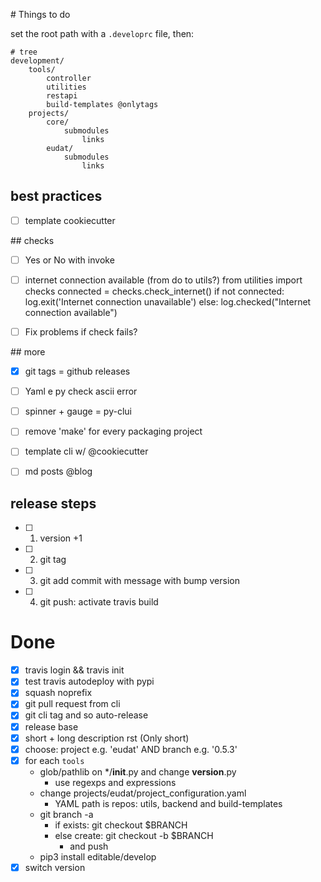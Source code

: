 
# Things to do

set the root path with a `.developrc` file, then:

```
# tree
development/
    tools/
        controller
        utilities
        restapi
        build-templates @onlytags
    projects/
        core/
            submodules
                links
        eudat/
            submodules
                links
```


## best practices

- [ ] template cookiecutter


## checks

- [ ] Yes or No with invoke
- [ ] internet connection available (from do to utils?)
from utilities import checks
connected = checks.check_internet()
if not connected:
    log.exit('Internet connection unavailable')
else:
    log.checked("Internet connection available")
- [ ] Fix problems if check fails?


## more

- [x] git tags = github releases
- [ ] Yaml e py check ascii error
- [ ] spinner + gauge = py-clui
- [ ] remove 'make' for every packaging project
- [ ] template cli w/ @cookiecutter
- [ ] md posts @blog


## release steps

- [ ] 1. version +1
- [ ] 2. git tag
- [ ] 3. git add commit with message with bump version
- [ ] 4. git push: activate travis build


# Done

- [x] travis login && travis init
- [x] test travis autodeploy with pypi
- [x] squash noprefix
- [x] git pull request from cli
- [x] git cli tag and so auto-release
- [x] release base
- [x] short + long description rst (Only short)
- [x] choose: project e.g. 'eudat' AND branch e.g. '0.5.3'
- [x] for each `tools`
    - glob/pathlib on */__init__.py and change __version__.py
        - use regexps and expressions
    - change projects/eudat/project_configuration.yaml
        - YAML path is repos: utils, backend and build-templates
    - git branch -a
        - if exists: git checkout $BRANCH
        - else create: git checkout -b $BRANCH
            + and push
    - pip3 install editable/develop
- [x] switch version
